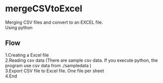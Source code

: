 # mergeCSVtoExcel
Merging CSV files and convert to an EXCEL file.  
Using python

## Flow

1.Creating a Excel file  
2.Reading csv data (There are sample csv data. If you execute python, the program use csv data from ./sampledata )  
3.Export CSV file to Excel file. One file per sheet  
4.End  

